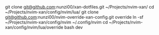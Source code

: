 git clone git@github.com:nunzi00/xan-dotfiles.git ~/Projects/nvim-xan/
cd ~/Projects/nvim-xan/config/nvim/lua/
git clone git@github.com:nunzi00/nvim-override-xan-config.git override
ln -sf ~/Projects/nvim-xan/config/nvim ~/.config/nvim
cd  ~/Projects/nvim-xan/config/nvim/lua/override
bash dev

